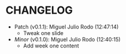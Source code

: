 # CHANGELOG

- Patch (v0.1.1): Miguel Julio Rodo (12:47:14)
  - Tweak one slide
- *Minor* (v0.1.0): Miguel Julio Rodo (12:40:15)
  - Add week one content

